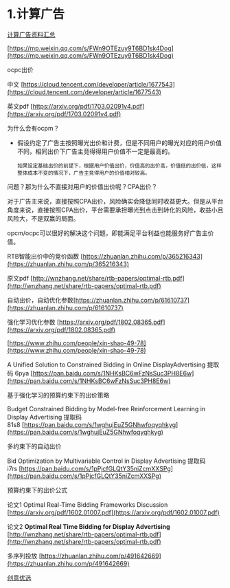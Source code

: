 # 1.计算广告

[计算广告资料汇总](https://buaawht.github.io/2019/03/23/广告算法资料合集/)

[https://mp.weixin.qq.com/s/FWn9OTEzuy9T6BD1sk4Dog](https://mp.weixin.qq.com/s/FWn9OTEzuy9T6BD1sk4Dog)

ocpc出价

中文  [https://cloud.tencent.com/developer/article/1677543](https://cloud.tencent.com/developer/article/1677543)

英文pdf [https://arxiv.org/pdf/1703.02091v4.pdf](https://arxiv.org/pdf/1703.02091v4.pdf)

为什么会有ocpm？

- 假设约定了广告主按照曝光出价和计费，但是不同用户的曝光对应的用户价值不同，相同出价下广告主竞得得用户价值不一定是最高的。

      如果设定基础出价的前提下，根据用户价值出价，价值高的出价高，价值低的出价低，这样整体成本不变的情况下，广告主竞得用户的价值相对较高。

问题？那为什么不直接对用户的价值出价呢？CPA出价？

对于广告主来说，直接按照CPA出价，风险确实会降低同时收益更大。但是从平台角度来说，直接按照CPA出价，平台需要承担曝光到点击到转化的风险，收益小且风险大，不是双赢的局面。

opcm/ocpc可以很好的解决这个问题，即能满足平台利益也能服务好广告主价值。

RTB智能出价中的竞价函数 [https://zhuanlan.zhihu.com/p/365216343](https://zhuanlan.zhihu.com/p/365216343)

原文pdf [http://wnzhang.net/share/rtb-papers/optimal-rtb.pdf](http://wnzhang.net/share/rtb-papers/optimal-rtb.pdf)

自动出价，自动优化参数[https://zhuanlan.zhihu.com/p/61610737](https://zhuanlan.zhihu.com/p/61610737)

强化学习优化参数 [https://arxiv.org/pdf/1802.08365.pdf](https://arxiv.org/pdf/1802.08365.pdf)

[https://www.zhihu.com/people/xin-shao-49-78](https://www.zhihu.com/people/xin-shao-49-78)

A Unified Solution to Constrained Bidding in Online DisplayAdvertising 提取码 6pya [https://pan.baidu.com/s/1NHKsBC6wFzNsSuc3PH8E6w](https://pan.baidu.com/s/1NHKsBC6wFzNsSuc3PH8E6w)

基于强化学习的预算约束下的出价策略

Budget Constrained Bidding by Model-free Reinforcement Learning in Display Advertising 提取码 81s8 [https://pan.baidu.com/s/1wghujEuZ5GNhwfoqyqhkyg](https://pan.baidu.com/s/1wghujEuZ5GNhwfoqyqhkyg)

多约束下的自动出价

Bid Optimization by Multivariable Control in Display Advertising 提取码 i7rs [https://pan.baidu.com/s/1pPjcfGLQtY35niZcmXXSPg](https://pan.baidu.com/s/1pPjcfGLQtY35niZcmXXSPg)

预算约束下的出价公式 

论文1 Optimal Real-Time Bidding Frameworks Discussion [https://arxiv.org/pdf/1602.01007.pdf](https://arxiv.org/pdf/1602.01007.pdf)

论文2 ****Optimal Real Time Bidding for Display Advertising****  [http://wnzhang.net/share/rtb-papers/optimal-rtb.pdf](http://wnzhang.net/share/rtb-papers/optimal-rtb.pdf)

多序列投放 [https://zhuanlan.zhihu.com/p/491642669](https://zhuanlan.zhihu.com/p/491642669)

[创意优选](1%20%E8%AE%A1%E7%AE%97%E5%B9%BF%E5%91%8A%206b7d4e29133944c29eec1e15fc7b9d5f/%E5%88%9B%E6%84%8F%E4%BC%98%E9%80%89%20eb92c8d8c9c848c4b37038865b36bdf0.md)